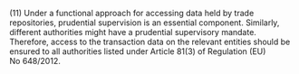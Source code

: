 (11) Under a functional approach for accessing data held by trade repositories, prudential supervision is an essential component. Similarly, different authorities might have a prudential supervisory mandate. Therefore, access to the transaction data on the relevant entities should be ensured to all authorities listed under Article 81(3) of Regulation (EU) No 648/2012.